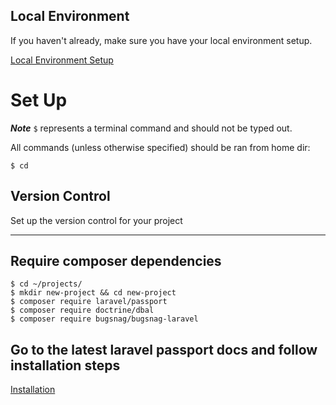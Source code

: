 ## Local Environment
If you haven't already, make sure you have your local environment setup.

[Local Environment Setup](https://github.com/MidwesternInteractive/local-environment)

# Set Up
__*Note*__ `$` represents a terminal command and should not be typed out.

All commands (unless otherwise specified) should be ran from home dir:
```shell
$ cd
```

## Version Control
Set up the version control for your project

---

## Require composer dependencies
```shell
$ cd ~/projects/
$ mkdir new-project && cd new-project
$ composer require laravel/passport
$ composer require doctrine/dbal
$ composer require bugsnag/bugsnag-laravel
```
## Go to the latest laravel passport docs and follow installation steps
[Installation](https://laravel.com/docs/5.5/passport#installation)

